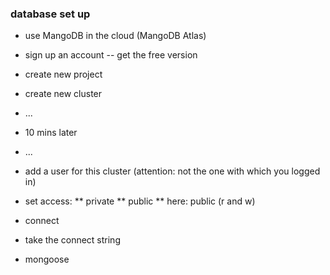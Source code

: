 ### database set up

* use MangoDB in the cloud (MangoDB Atlas)

* sign up an account -- get the free version

* create new project

* create new cluster

* ...

* 10 mins later

* ...

* add a user for this cluster (attention: not the one with which you logged in)

* set access: 
  ** private
  ** public
  ** here: public (r and w)

* connect

* take the connect string

* mongoose





